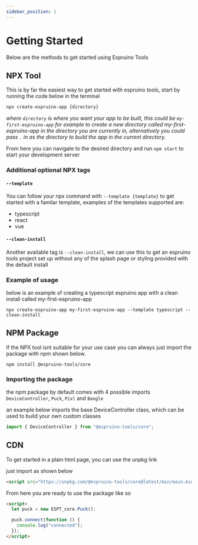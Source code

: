 ```yaml
---
sidebar_position: 1
---
```


# Getting Started

Below are the methods to get started using Espruino Tools

## NPX Tool

This is by far the easiest way to get started with espruino tools, start by running the code below in the terminal

```zsh
npx create-espruino-app {directory}
```

_where `directory` is where you want your app to be built, this could be `my-first-espruino-app` for example to create a new directory called my-first-espruino-app in the directory you are currently in, alternatively you could pass `.` in as the directory to build the app in the current directory._

From here you can navigate to the desired directory and run `npm start` to start your development server

### Additional optional NPX tags

#### `--template`

You can follow your npx command with `--template {template}` to get started with a familar template, examples of the templates supported are:

- typescript
- react
- vue

#### `--clean-install`

Another available tag is `--clean-install`, we can use this to get an espruino tools project set up without any of the splash page or styling provided with the default install

### Example of usage

below is an example of creating a typescript espruino app with a clean install called my-first-espruino-app

```
npx create-espruino-app my-first-espruino-app --template typescript --clean-install
```

## NPM Package

If the NPX tool isnt suitable for your use case you can always just import the package with npm shown below.

```
npm install @espruino-tools/core
```

### Importing the package

the npm package by default comes with 4 possible imports `DeviceController`, `Puck`, `Pixl` and `Bangle`

an example below imports the base DeviceController class, which can be used to build your own custom classes

```javascript
import { DeviceController } from "@espruino-tools/core";
```

## CDN

To get started in a plain html page, you can use the unpkg link

just import as shown below

```html
<script src="https://unpkg.com/@espruino-tools/core@latest/min/main.min.js"></script>
```

From here you are ready to use the package like so

```html
<script>
  let puck = new ESPT_core.Puck();

  puck.connect(function () {
    console.log("connected");
  });
</script>
```
